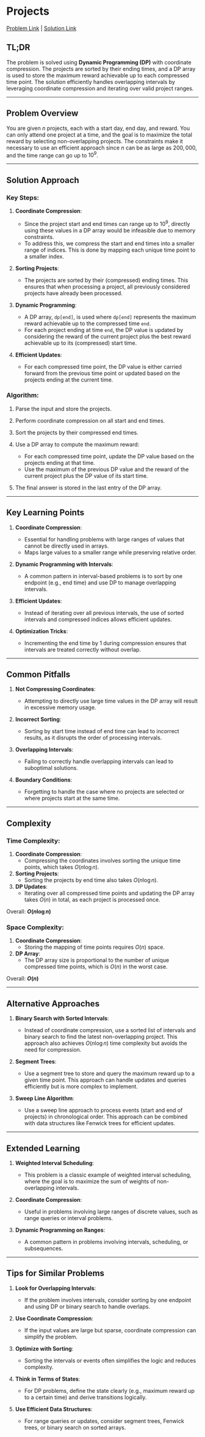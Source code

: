 # Projects

[Problem Link](https://cses.fi/problemset/task/1140) | [Solution Link](../../solutions/03_Dynamic_Programming/16_1140_Projects.cpp)

## TL;DR

The problem is solved using **Dynamic Programming (DP)** with coordinate compression. The projects are sorted by their ending times, and a DP array is used to store the maximum reward achievable up to each compressed time point. The solution efficiently handles overlapping intervals by leveraging coordinate compression and iterating over valid project ranges.

---

## Problem Overview

You are given $n$ projects, each with a start day, end day, and reward. You can only attend one project at a time, and the goal is to maximize the total reward by selecting non-overlapping projects. The constraints make it necessary to use an efficient approach since $n$ can be as large as $200,000$, and the time range can go up to $10^9$.

---

## Solution Approach

### Key Steps:

1. **Coordinate Compression**:
   - Since the project start and end times can range up to $10^9$, directly using these values in a DP array would be infeasible due to memory constraints.
   - To address this, we compress the start and end times into a smaller range of indices. This is done by mapping each unique time point to a smaller index.

2. **Sorting Projects**:
   - The projects are sorted by their (compressed) ending times. This ensures that when processing a project, all previously considered projects have already been processed.

3. **Dynamic Programming**:
   - A DP array, `dp[end]`, is used where `dp[end]` represents the maximum reward achievable up to the compressed time `end`.
   - For each project ending at time `end`, the DP value is updated by considering the reward of the current project plus the best reward achievable up to its (compressed) start time.

4. **Efficient Updates**:
   - For each compressed time point, the DP value is either carried forward from the previous time point or updated based on the projects ending at the current time.

### Algorithm:

1. Parse the input and store the projects.
2. Perform coordinate compression on all start and end times.
3. Sort the projects by their compressed end times.
4. Use a DP array to compute the maximum reward:
   - For each compressed time point, update the DP value based on the projects ending at that time.
   - Use the maximum of the previous DP value and the reward of the current project plus the DP value of its start time.

5. The final answer is stored in the last entry of the DP array.

---

## Key Learning Points

1. **Coordinate Compression**:
   - Essential for handling problems with large ranges of values that cannot be directly used in arrays.
   - Maps large values to a smaller range while preserving relative order.

2. **Dynamic Programming with Intervals**:
   - A common pattern in interval-based problems is to sort by one endpoint (e.g., end time) and use DP to manage overlapping intervals.

3. **Efficient Updates**:
   - Instead of iterating over all previous intervals, the use of sorted intervals and compressed indices allows efficient updates.

4. **Optimization Tricks**:
   - Incrementing the end time by 1 during compression ensures that intervals are treated correctly without overlap.

---

## Common Pitfalls

1. **Not Compressing Coordinates**:
   - Attempting to directly use large time values in the DP array will result in excessive memory usage.

2. **Incorrect Sorting**:
   - Sorting by start time instead of end time can lead to incorrect results, as it disrupts the order of processing intervals.

3. **Overlapping Intervals**:
   - Failing to correctly handle overlapping intervals can lead to suboptimal solutions.

4. **Boundary Conditions**:
   - Forgetting to handle the case where no projects are selected or where projects start at the same time.

---

## Complexity

### Time Complexity:
1. **Coordinate Compression**:
   - Compressing the coordinates involves sorting the unique time points, which takes $O(n \log n)$.
2. **Sorting Projects**:
   - Sorting the projects by end time also takes $O(n \log n)$.
3. **DP Updates**:
   - Iterating over all compressed time points and updating the DP array takes $O(n)$ in total, as each project is processed once.

Overall: **$O(n \log n)$**

### Space Complexity:
1. **Coordinate Compression**:
   - Storing the mapping of time points requires $O(n)$ space.
2. **DP Array**:
   - The DP array size is proportional to the number of unique compressed time points, which is $O(n)$ in the worst case.

Overall: **$O(n)$**

---

## Alternative Approaches

1. **Binary Search with Sorted Intervals**:
   - Instead of coordinate compression, use a sorted list of intervals and binary search to find the latest non-overlapping project. This approach also achieves $O(n \log n)$ time complexity but avoids the need for compression.

2. **Segment Trees**:
   - Use a segment tree to store and query the maximum reward up to a given time point. This approach can handle updates and queries efficiently but is more complex to implement.

3. **Sweep Line Algorithm**:
   - Use a sweep line approach to process events (start and end of projects) in chronological order. This approach can be combined with data structures like Fenwick trees for efficient updates.

---

## Extended Learning

1. **Weighted Interval Scheduling**:
   - This problem is a classic example of weighted interval scheduling, where the goal is to maximize the sum of weights of non-overlapping intervals.

2. **Coordinate Compression**:
   - Useful in problems involving large ranges of discrete values, such as range queries or interval problems.

3. **Dynamic Programming on Ranges**:
   - A common pattern in problems involving intervals, scheduling, or subsequences.

---

## Tips for Similar Problems

1. **Look for Overlapping Intervals**:
   - If the problem involves intervals, consider sorting by one endpoint and using DP or binary search to handle overlaps.

2. **Use Coordinate Compression**:
   - If the input values are large but sparse, coordinate compression can simplify the problem.

3. **Optimize with Sorting**:
   - Sorting the intervals or events often simplifies the logic and reduces complexity.

4. **Think in Terms of States**:
   - For DP problems, define the state clearly (e.g., maximum reward up to a certain time) and derive transitions logically.

5. **Use Efficient Data Structures**:
   - For range queries or updates, consider segment trees, Fenwick trees, or binary search on sorted arrays.